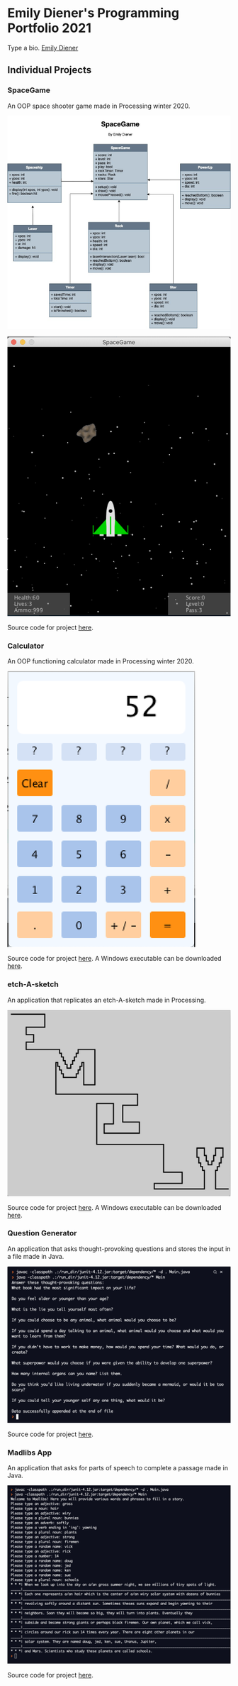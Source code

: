 # Emily Diener's Programming Portfolio 2021
Type a bio. [Emily Diener](mailto:eradiener@gmail.com)

## Individual Projects

### SpaceGame

An OOP space shooter game made in Processing winter 2020.

![UML Project](https://github.com/emildien9572/ProgrammingPortfolio/blob/gh-pages/images/UML%20Project.jpg?raw=true)

![SpaceGame](https://github.com/emildien9572/ProgrammingPortfolio/blob/gh-pages/images/SpaceGame.png?raw=true)

Source code for project [here](https://github.com/emildien9572/ProgrammingPortfolio/tree/gh-pages/src/SpaceGame).

### Calculator

An OOP functioning calculator made in Processing winter 2020.

![Calculator](https://github.com/emildien9572/ProgrammingPortfolio/blob/gh-pages/images/Calculator.png?raw=true)

Source code for project [here](https://github.com/emildien9572/ProgrammingPortfolio/tree/gh-pages/src/Calculator). A Windows executable can be downloaded [here](https://github.com/emildien9572/ProgrammingPortfolio/blob/gh-pages/src/Calculator/application.windows64.zip).

### etch-A-sketch

An application that replicates an etch-A-sketch made in Processing.

![etchAsketch](https://github.com/emildien9572/ProgrammingPortfolio/blob/gh-pages/images/etchAsketch.png?raw=true)

Source code for project [here](https://github.com/emildien9572/ProgrammingPortfolio/tree/gh-pages/src/etchAsketch). A Windows executable can be downloaded [here](https://github.com/emildien9572/ProgrammingPortfolio/blob/gh-pages/src/etchAsketch/application.windows64.zip).

### Question Generator

An application that asks thought-provoking questions and stores the input in a file made in Java.

![QuestionStoring](https://github.com/emildien9572/ProgrammingPortfolio/blob/gh-pages/images/QuestionStoring.png?raw=true)

Source code for project [here](https://github.com/emildien9572/ProgrammingPortfolio/tree/gh-pages/src/QuestionStoring).

### Madlibs App

An application that asks for parts of speech to complete a passage made in Java.

![Madlibs](https://github.com/emildien9572/ProgrammingPortfolio/blob/gh-pages/images/Madlibs.png?raw=true)

Source code for project [here](https://github.com/emildien9572/ProgrammingPortfolio/tree/gh-pages/src/MadlibsApp).

